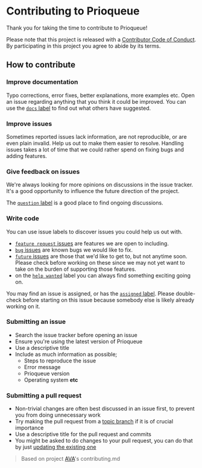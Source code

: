 # Contributing to Prioqueue

Thank you for taking the time to contribute to Prioqueue!

Please note that this project is released with a [Contributor Code of Conduct](code-of-conduct.md). By participating in this project you agree to abide by its terms.

## How to contribute

### Improve documentation

Typo corrections, error fixes, better explanations, more examples etc. Open an issue regarding anything that you think it could be improved. You can use the [`docs` label](https://github.com/klaussinani/prioqueue/labels/docs) to find out what others have suggested.

### Improve issues

Sometimes reported issues lack information, are not reproducible, or are even plain invalid. Help us out to make them easier to resolve. Handling issues takes a lot of time that we could rather spend on fixing bugs and adding features.

### Give feedback on issues

We're always looking for more opinions on discussions in the issue tracker. It's a good opportunity to influence the future direction of the project.

The [`question` label](https://github.com/klaussinani/prioqueue/labels/question) is a good place to find ongoing discussions.

### Write code

You can use issue labels to discover issues you could help us out with.

- [`feature request` issues](https://github.com/klaussinani/prioqueue/labels/feature%20request) are features we are open to including.
- [`bug` issues](https://github.com/klaussinani/prioqueue/labels/bug) are known bugs we would like to fix.
- [`future` issues](https://github.com/klaussinani/prioqueue/labels/future) are those that we'd like to get to, but not anytime soon. Please check before working on these since we may not yet want to take on the burden of supporting those features.
- on the [`help wanted`](https://github.com/klaussinani/prioqueue/labels/help%20wanted) label you can always find something exciting going on.

You may find an issue is assigned, or has the [`assigned` label](https://github.com/klaussinani/prioqueue/labels/assigned). Please double-check before starting on this issue because somebody else is likely already working on it.

### Submitting an issue

- Search the issue tracker before opening an issue
- Ensure you're using the latest version of Prioqueue
- Use a descriptive title
- Include as much information as possible;
  - Steps to reproduce the issue
  - Error message
  - Prioqueue version
  - Operating system **etc**

### Submitting a pull request

- Non-trivial changes are often best discussed in an issue first, to prevent you from doing unnecessary work
- Try making the pull request from a [topic branch](https://github.com/dchelimsky/rspec/wiki/Topic-Branches) if it is of crucial importance
- Use a descriptive title for the pull request and commits
- You might be asked to do changes to your pull request, you can do that by just [updating the existing one](https://github.com/RichardLitt/docs/blob/master/amending-a-commit-guide.md)

> Based on project [AVA](https://github.com/avajs/ava/blob/master/contributing.md)'s contributing.md
